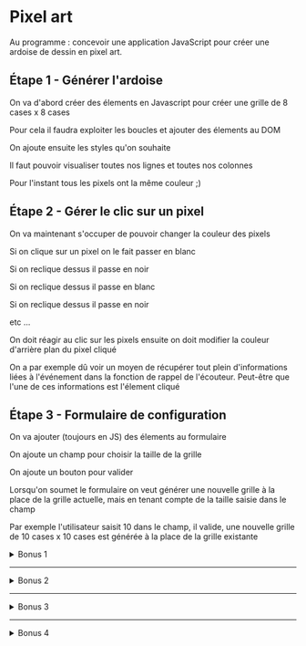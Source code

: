 # Pixel art

Au programme : concevoir une application JavaScript pour créer une ardoise de dessin en pixel art.

## Étape 1 - Générer l'ardoise

On va d'abord créer des élements en Javascript pour créer une grille de 8 cases x 8 cases

Pour cela il faudra exploiter les boucles et ajouter des élements au DOM

On ajoute ensuite les styles qu'on souhaite

Il faut pouvoir visualiser toutes nos lignes et toutes nos colonnes

Pour l'instant tous les pixels ont la même couleur ;)

## Étape 2 - Gérer le clic sur un pixel

On va maintenant s'occuper de pouvoir changer la couleur des pixels

Si on clique sur un pixel on le fait passer en blanc

Si on reclique dessus il passe en noir

Si on reclique dessus il passe en blanc

Si on reclique dessus il passe en noir

etc ...

On doit réagir au clic sur les pixels ensuite on doit modifier la couleur d'arrière plan du pixel cliqué

On a par exemple dû voir un moyen de récupérer tout plein d'informations liées à l'événement dans la fonction de rappel de l'écouteur. Peut-être que l'une de ces informations est l'élement cliqué

## Étape 3 - Formulaire de configuration

On va ajouter (toujours en JS) des élements au formulaire

On ajoute un champ pour choisir la taille de la grille

On ajoute un bouton pour valider

Lorsqu'on soumet le formulaire on veut générer une nouvelle grille à la place de la grille actuelle, mais en tenant compte de la taille saisie dans le champ

Par exemple l'utilisateur saisit 10 dans le champ, il valide, une nouvelle grille de 10 cases x 10 cases est générée à la place de la grille existante

<details>
<summary>Bonus 1</summary>

### Rangement

On va devoir créer un objet unique app où toutes les variables deviennent des propriétés et toutes les fonctions deviennent des méthodes. Et toutes les fonctions que vous appelez pour "initialiser" l'application, vous allez les ranger dans une dernière méthode nommée init. Tout en bas de votre code, il restera à appeler cette fonction : app.init(). Et tout sera bien rangé

</details>

---

<details>
<summary>Bonus 2</summary>

### Taille des pixels

On ajoute un champ en plus pour choisir la taille des pixels
Exemple : on met 4 pour la taille de la grille, 25 pour la taille des pixels, on valide => on obtient une grille de 4 cases x 4 cases de 25 pixels de large et de haut chacune

</details>

---

<details>
<summary>Bonus 3</summary>

### Palette de couleurs

On veut désormais laisser l'utilisateur choisir la couleur qui sera appliquée au clic sur un pixel

On va gérer trois couleurs (styles)

- on créer un élément pour chaque couleur
- On doit permettre à l'utilisateur de choisir parmi ces 3 styles, une fois choisi, il peut cliquer sur des pixels pour leur appliquer une classe en fonction du style sélectionné.
- En CSS on associe une couleur à chaque style

</details>

---

<details>
<summary>
Bonus 4
</summary>

### Couleur perso

On va permettre à l'utilisateur d'utiliser une couleur personnalisée

- on créer un nouvel élément dans notre palette (peut être un type d'input ?)
- on adapte le comportement de ce nouvel élement pour qu'il applique la couleur séléctionnée lors d'un click sur une case
</details>
